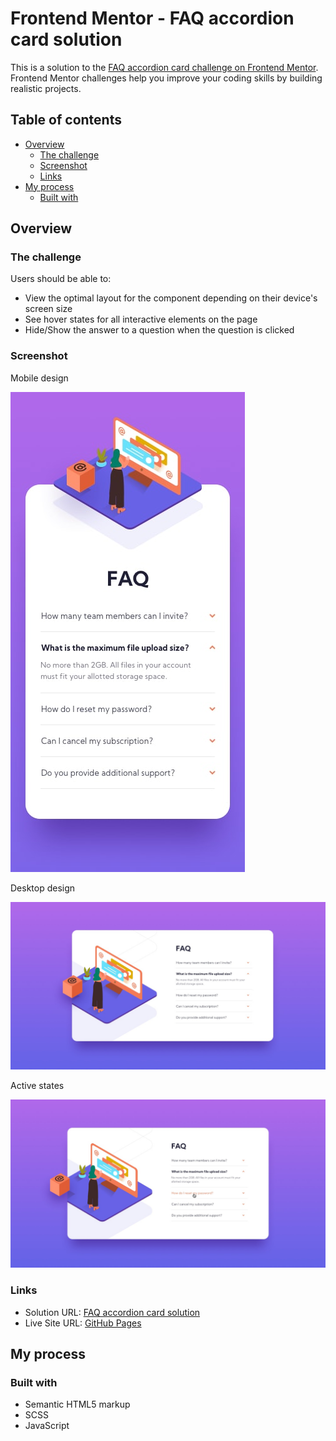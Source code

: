 # Frontend Mentor - FAQ accordion card solution

This is a solution to the [FAQ accordion card challenge on Frontend Mentor](https://www.frontendmentor.io/challenges/faq-accordion-card-XlyjD0Oam). Frontend Mentor challenges help you improve your coding skills by building realistic projects. 

## Table of contents

- [Overview](#overview)
  - [The challenge](#the-challenge)
  - [Screenshot](#screenshot)
  - [Links](#links)
- [My process](#my-process)
  - [Built with](#built-with)

## Overview

### The challenge

Users should be able to:

- View the optimal layout for the component depending on their device's screen size
- See hover states for all interactive elements on the page
- Hide/Show the answer to a question when the question is clicked

### Screenshot

Mobile design

![](design/mobile-design.jpg)

Desktop design

![](design/desktop-design.jpg)

Active states

![](design/active-states.jpg)

### Links

- Solution URL: [FAQ accordion card solution](https://www.frontendmentor.io/solutions/faq-accordion-card-nLCyhZlZeC)
- Live Site URL: [GitHub Pages](https://jimaloko.github.io/FAQ-accordion-card-solution/)

## My process

### Built with

- Semantic HTML5 markup
- SCSS
- JavaScript
